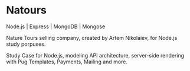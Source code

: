 # Natours

Node.js | Express | MongoDB | Mongose

Nature Tours selling company, created by Artem Nikolaiev, for Node.js study porpuses.

Study Case for Node.js, modeling API architecture, server-side rendering with Pug Templates, Payments, Mailing and more.
